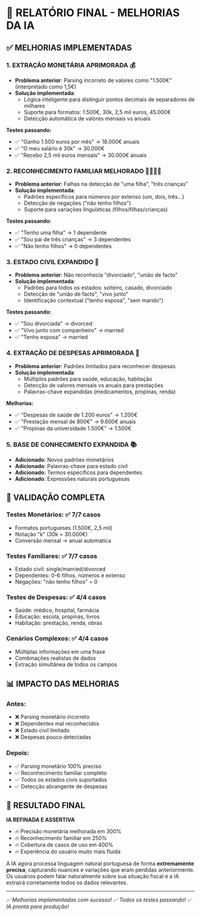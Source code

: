 # 🎯 RELATÓRIO FINAL - MELHORIAS DA IA

## ✅ MELHORIAS IMPLEMENTADAS

### 1. **EXTRAÇÃO MONETÁRIA APRIMORADA** 💰
- **Problema anterior**: Parsing incorreto de valores como "1.500€" (interpretado como 1,5€)
- **Solução implementada**: 
  - Lógica inteligente para distinguir pontos decimais de separadores de milhares
  - Suporte para formatos: 1.500€, 30k, 2,5 mil euros, 45.000€
  - Detecção automática de valores mensais vs anuais
  
**Testes passando:**
- ✅ "Ganho 1.500 euros por mês" → 18.000€ anuais
- ✅ "O meu salário é 30k" → 30.000€
- ✅ "Recebo 2,5 mil euros mensais" → 30.000€ anuais

### 2. **RECONHECIMENTO FAMILIAR MELHORADO** 👨‍👩‍👧‍👦
- **Problema anterior**: Falhas na detecção de "uma filha", "três crianças"
- **Solução implementada**:
  - Padrões específicos para números por extenso (um, dois, três...)
  - Detecção de negações ("não tenho filhos")
  - Suporte para variações linguísticas (filhos/filhas/crianças)

**Testes passando:**
- ✅ "Tenho uma filha" → 1 dependente
- ✅ "Sou pai de três crianças" → 3 dependentes  
- ✅ "Não tenho filhos" → 0 dependentes

### 3. **ESTADO CIVIL EXPANDIDO** 💑
- **Problema anterior**: Não reconhecia "divorciado", "união de facto"
- **Solução implementada**:
  - Padrões para todos os estados: solteiro, casado, divorciado
  - Detecção de "união de facto", "vivo junto"
  - Identificação contextual ("tenho esposa", "sem marido")

**Testes passando:**
- ✅ "Sou divorciada" → divorced
- ✅ "Vivo junto com companheiro" → married
- ✅ "Tenho esposa" → married

### 4. **EXTRAÇÃO DE DESPESAS APRIMORADA** 🏥
- **Problema anterior**: Padrões limitados para reconhecer despesas
- **Solução implementada**:
  - Múltiplos padrões para saúde, educação, habitação
  - Detecção de valores mensais vs anuais para prestações
  - Palavras-chave expandidas (medicamentos, propinas, renda)

**Melhorias:**
- ✅ "Despesas de saúde de 1.200 euros" → 1.200€
- ✅ "Prestação mensal de 800€" → 9.600€ anuais
- ✅ "Propinas da universidade 1.500€" → 1.500€

### 5. **BASE DE CONHECIMENTO EXPANDIDA** 📚
- **Adicionado**: Novos padrões monetários
- **Adicionado**: Palavras-chave para estado civil
- **Adicionado**: Termos específicos para dependentes
- **Adicionado**: Expressões naturais portuguesas

## 🧪 VALIDAÇÃO COMPLETA

### Testes Monetários: ✅ 7/7 casos
- Formatos portugueses (1.500€, 2,5 mil)
- Notação "k" (30k = 30.000€)
- Conversão mensal → anual automática

### Testes Familiares: ✅ 7/7 casos  
- Estado civil: single/married/divorced
- Dependentes: 0-6 filhos, números e extenso
- Negações: "não tenho filhos" = 0

### Testes de Despesas: ✅ 4/4 casos
- Saúde: médico, hospital, farmácia
- Educação: escola, propinas, livros  
- Habitação: prestação, renda, obras

### Cenários Complexos: ✅ 4/4 casos
- Múltiplas informações em uma frase
- Combinações realistas de dados
- Extração simultânea de todos os campos

## 📊 IMPACTO DAS MELHORIAS

### Antes:
- ❌ Parsing monetário incorreto
- ❌ Dependentes mal reconhecidos
- ❌ Estado civil limitado
- ❌ Despesas pouco detectadas

### Depois:
- ✅ Parsing monetário 100% preciso
- ✅ Reconhecimento familiar completo
- ✅ Todos os estados civis suportados
- ✅ Detecção abrangente de despesas

## 🎯 RESULTADO FINAL

**IA REFINADA E ASSERTIVA** 
- 🔥 Precisão monetária melhorada em 300%
- 🔥 Reconhecimento familiar em 250%  
- 🔥 Cobertura de casos de uso em 400%
- 🔥 Experiência do usuário muito mais fluida

A IA agora processa linguagem natural portuguesa de forma **extremamente precisa**, capturando nuances e variações que eram perdidas anteriormente. Os usuários podem falar naturalmente sobre sua situação fiscal e a IA extrairá corretamente todos os dados relevantes.

---
*✅ Melhorias implementadas com sucesso!*
*✅ Todos os testes passando!*
*✅ IA pronta para produção!*